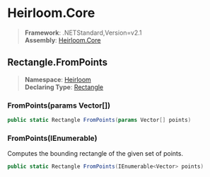 # Heirloom.Core

> **Framework**: .NETStandard,Version=v2.1  
> **Assembly**: [Heirloom.Core][0]  

## Rectangle.FromPoints

> **Namespace**: [Heirloom][0]  
> **Declaring Type**: [Rectangle][1]  

### FromPoints(params Vector[])

```cs
public static Rectangle FromPoints(params Vector[] points)
```

### FromPoints(IEnumerable<Vector>)

Computes the bounding rectangle of the given set of points.

```cs
public static Rectangle FromPoints(IEnumerable<Vector> points)
```

[0]: ../../../Heirloom.Core.md
[1]: ../Rectangle.md
